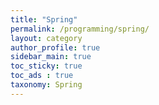```yaml
---
title: "Spring"
permalink: /programming/spring/
layout: category
author_profile: true
sidebar_main: true
toc_sticky: true
toc_ads : true
taxonomy: Spring
---
```

